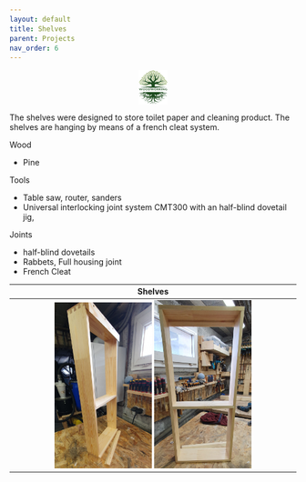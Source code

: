 ```yaml
---
layout: default
title: Shelves
parent: Projects
nav_order: 6
---
```

<center>
<img src="../media/Lignarius.png" width="10%" height="10%" align="middle"/>
</center>

The shelves were designed to store toilet paper and cleaning product. The shelves
are hanging by means of a french cleat system. 

Wood
* Pine

Tools
* Table saw, router, sanders
* Universal interlocking joint system CMT300 with an half-blind dovetail jig,  

Joints
* half-blind dovetails
* Rabbets, Full housing joint
* French Cleat

|                                                                                                                     Shelves                                                                                                                      |
|:------------------------------------------------------------------------------------------------------------------------------------------------------------------------------------------------------------------------------------------------:|
| [<img alt="image" height="35%" src="/media/Shelves.jpg" width="35%"/>](https://garlatti.github.io/media/Shelves.jpg)   [<img alt="image" height="35%" src="/media/Shelves_1.jpg" width="35%"/>](https://garlatti.github.io/media/Shelves_1.jpg)  | 
